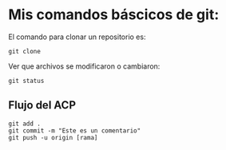 # Mis comandos báscicos de git:
El comando para clonar un repositorio es:
```
git clone
```
Ver que archivos se modificaron o cambiaron:
```
git status
```
## Flujo del ACP
```
git add .
git commit -m "Este es un comentario"
git push -u origin [rama]
```
